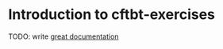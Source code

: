 # Introduction to cftbt-exercises

TODO: write [great documentation](http://jacobian.org/writing/what-to-write/)
